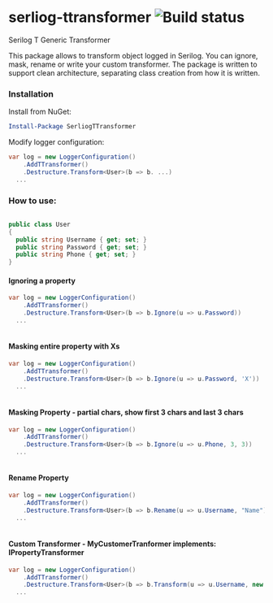 # serliog-ttransformer ![Build status](https://ci.appveyor.com/api/projects/status/lypgm2unll1a16fk/branch/master?svg=true)
Serilog T Generic Transformer 

This package allows to transform object logged in Serilog. You can ignore, mask, rename or write your custom transformer.
The package is written to support clean architecture, separating class creation from how it is written.

### Installation

Install from NuGet:

```powershell
Install-Package SerliogTTransformer
```

Modify logger configuration:

```csharp
var log = new LoggerConfiguration()
	.AddTTransformer()
	.Destructure.Transform<User>(b => b. ...)
  ...
```

### How to use:

```csharp

public class User
{
  public string Username { get; set; }
  public string Password { get; set; }
  public string Phone { get; set; }
}

```

#### Ignoring a property

```csharp
var log = new LoggerConfiguration()
	.AddTTransformer()
	.Destructure.Transform<User>(b => b.Ignore(u => u.Password))
  ...
 
```

#### Masking entire property with Xs

```csharp
var log = new LoggerConfiguration()
	.AddTTransformer()
	.Destructure.Transform<User>(b => b.Ignore(u => u.Password, 'X'))
  ...
 
```

#### Masking Property - partial chars, show first 3 chars and last 3 chars

```csharp
var log = new LoggerConfiguration()
	.AddTTransformer()
	.Destructure.Transform<User>(b => b.Ignore(u => u.Phone, 3, 3))
  ...
 
```

#### Rename Property

```csharp
var log = new LoggerConfiguration()
	.AddTTransformer()
	.Destructure.Transform<User>(b => b.Rename(u => u.Username, "Name"))
  ...
 
```

#### Custom Transformer - MyCustomerTranformer implements: IPropertyTransformer

```csharp
var log = new LoggerConfiguration()
	.AddTTransformer()
	.Destructure.Transform<User>(b => b.Transform(u => u.Username, new MyCustomerTranformer()))
  ...
 
```



